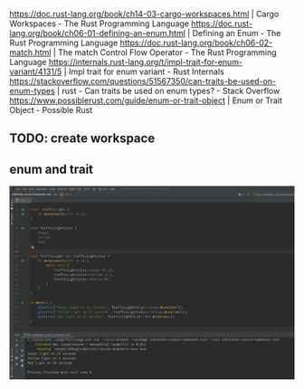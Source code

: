 
https://doc.rust-lang.org/book/ch14-03-cargo-workspaces.html | Cargo Workspaces - The Rust Programming Language
https://doc.rust-lang.org/book/ch06-01-defining-an-enum.html | Defining an Enum - The Rust Programming Language
https://doc.rust-lang.org/book/ch06-02-match.html | The match Control Flow Operator - The Rust Programming Language
https://internals.rust-lang.org/t/impl-trait-for-enum-variant/4131/5 | Impl trait for enum variant - Rust Internals
https://stackoverflow.com/questions/51567350/can-traits-be-used-on-enum-types | rust - Can traits be used on enum types? - Stack Overflow
https://www.possiblerust.com/guide/enum-or-trait-object | Enum or Trait Object - Possible Rust

## TODO: create workspace

## enum and trait
![](enum_and_trait.png)